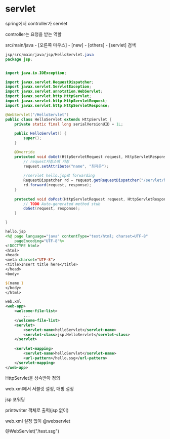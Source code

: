 # servlet

spring에서 controller가 servlet

controller는 요청을 받는 역할



src/main/java - [오른쪽 마우스] - [new] - [others] - [servlet] 검색

```java
jsp/src/main/java/jsp/HelloServlet.java
package jsp;


import java.io.IOException;

import javax.servlet.RequestDispatcher;
import javax.servlet.ServletException;
import javax.servlet.annotation.WebServlet;
import javax.servlet.http.HttpServlet;
import javax.servlet.http.HttpServletRequest;
import javax.servlet.http.HttpServletResponse;

@WebServlet("/HelloServlet")
public class HelloServlet extends HttpServlet {
	private static final long serialVersionUID = 1L;
       
    public HelloServlet() {
        super();
    }

    @Override
	protected void doGet(HttpServletRequest request, HttpServletResponse response) throws ServletException, IOException {
    	// request저장소에 저장
    	request.setAttribute("name", "최지은");
    	
    	//servlet hello.jsp로 forwarding
    	RequestDispatcher rd = request.getRequestDispatcher("/servlet/hello.jsp");
    	rd.forward(request, response);
	}
    
	protected void doPost(HttpServletRequest request, HttpServletResponse response) throws ServletException, IOException {
		// TODO Auto-generated method stub
		doGet(request, response);
	}

}

```

```jsp
hello.jsp
<%@ page language="java" contentType="text/html; charset=UTF-8"
    pageEncoding="UTF-8"%>
<!DOCTYPE html>
<html>
<head>
<meta charset="UTF-8">
<title>Insert title here</title>
</head>
<body>

${name }
</body>
</html>
```

```xml
web.xml
<web-app>
	<welcome-file-list>
        ...
	</welcome-file-list>
	<servlet>
        <servlet-name>helloServlet</servlet-name>
		<servlet-class>jsp.HelloServlet</servlet-class>
	</servlet>
  
    <servlet-mapping>
        <servlet-name>helloServlet</servlet-name>
        <url-pattern>/hello.ssg</url-pattern>
    </servlet-mapping>
</web-app>
```



HttpServlet을 상속받아 정의

web.xml에서 서블릿 설정, 매핑 설정



jsp 포워딩

printwriter 객체로 출력(jsp 없이)



web.xml 설정 없이 @webservlet

@WebServlet("/test.ssg")
